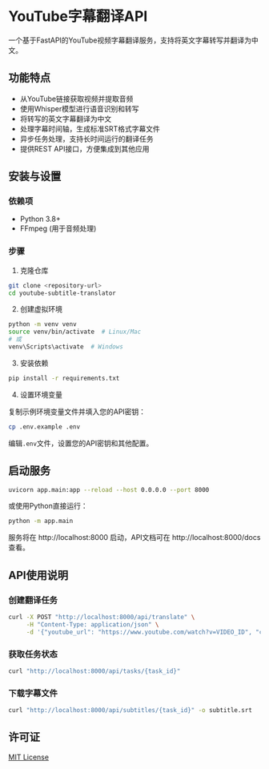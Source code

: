 # YouTube字幕翻译API

一个基于FastAPI的YouTube视频字幕翻译服务，支持将英文字幕转写并翻译为中文。

## 功能特点

- 从YouTube链接获取视频并提取音频
- 使用Whisper模型进行语音识别和转写
- 将转写的英文字幕翻译为中文
- 处理字幕时间轴，生成标准SRT格式字幕文件
- 异步任务处理，支持长时间运行的翻译任务
- 提供REST API接口，方便集成到其他应用

## 安装与设置

### 依赖项

- Python 3.8+
- FFmpeg (用于音频处理)

### 步骤

1. 克隆仓库

```bash
git clone <repository-url>
cd youtube-subtitle-translator
```

2. 创建虚拟环境

```bash
python -m venv venv
source venv/bin/activate  # Linux/Mac
# 或
venv\Scripts\activate  # Windows
```

3. 安装依赖

```bash
pip install -r requirements.txt
```

4. 设置环境变量

复制示例环境变量文件并填入您的API密钥：

```bash
cp .env.example .env
```

编辑`.env`文件，设置您的API密钥和其他配置。

## 启动服务

```bash
uvicorn app.main:app --reload --host 0.0.0.0 --port 8000
```

或使用Python直接运行：

```bash
python -m app.main
```

服务将在 http://localhost:8000 启动，API文档可在 http://localhost:8000/docs 查看。

## API使用说明

### 创建翻译任务

```bash
curl -X POST "http://localhost:8000/api/translate" \
     -H "Content-Type: application/json" \
     -d '{"youtube_url": "https://www.youtube.com/watch?v=VIDEO_ID", "custom_prompt": "这是一个科技视频"}'
```

### 获取任务状态

```bash
curl "http://localhost:8000/api/tasks/{task_id}"
```

### 下载字幕文件

```bash
curl "http://localhost:8000/api/subtitles/{task_id}" -o subtitle.srt
```

## 许可证

[MIT License](LICENSE) 